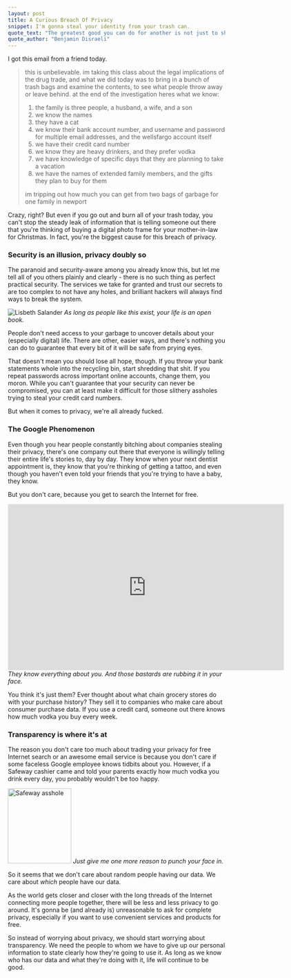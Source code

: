 ```yaml
---
layout: post
title: A Curious Breach Of Privacy
snippet: I'm gonna steal your identity from your trash can.
quote_text: "The greatest good you can do for another is not just to share your riches but to reveal to him his own."
quote_author: "Benjamin Disraeli"
---
```


I got this email from a friend today.

> this is unbelievable. im taking this class about the legal implications of the drug trade, and what we did today was to bring in a bunch of trash bags and examine the contents, to see what people throw away or leave behind. at the end of the investigation heres what we know:
> 
> 1) the family is three people, a husband, a wife, and a son  
> 2) we know the names  
> 3) they have a cat  
> 4) we know their bank account number, and username and password for multiple email addresses, and the wellsfargo account itself  
> 5) we have their credit card number  
> 6) we know they are heavy drinkers, and they prefer vodka   
> 7) we have knowledge of specific days that they are planning to take a vacation  
> 8) we have the names of extended family members, and the gifts they plan to buy for them  
>  
> im tripping out how much you can get from two bags of garbage for one family in newport

Crazy, right? But even if you go out and burn all of your trash today, you can't stop the steady leak of information that is telling someone out there that you're thinking of buying a digital photo frame for your mother-in-law for Christmas. In fact, you're the biggest cause for this breach of privacy.

### Security is an illusion, privacy doubly so ###

The paranoid and security-aware among you already know this, but let me tell all of you others plainly and clearly - there is no such thing as perfect practical security. The services we take for granted and trust our secrets to are too complex to not have any holes, and brilliant hackers will always find ways to break the system.

<div class="image-and-caption">
    <img src="{{root_url}}/images/blog/2010/10/lisbeth-salander.jpg" title="From http://www.altfg.com/blog/movie/carey-mulligan-the-girl-with-the-dragon-tattoo/" alt="Lisbeth Salander">
    <em>As long as people like this exist, your life is an open book.</em>
</div>

People don't need access to your garbage to uncover details about your (especially digital) life. There are other, easier ways, and there's nothing you can do to guarantee that every bit of it will be safe from prying eyes.

That doesn't mean you should lose all hope, though. If you throw your bank statements whole into the recycling bin, start shredding that shit. If you repeat passwords across important online accounts, change them, you moron. While you can't guarantee that your security can never be compromised, you can at least make it difficult for those slithery assholes trying to steal your credit card numbers.

But when it comes to privacy, we're all already fucked.

### The Google Phenomenon ###

Even though you hear people constantly bitching about companies stealing their privacy, there's one company out there that everyone is willingly telling their entire life's stories to, day by day. They know when your next dentist appointment is, they know that you're thinking of getting a tattoo, and even though you haven't even told your friends that you're trying to have a baby, they know.

But you don't care, because you get to search the Internet for free.

<div class="image-and-caption">
    <div>
        <object width="640" height="385"><param name="movie" value="http://www.youtube.com/v/3-WRn9keARE?fs=1&amp;hl=en_US"></param><param name="allowFullScreen" value="true"></param><param name="allowscriptaccess" value="always"></param><embed src="http://www.youtube.com/v/3-WRn9keARE?fs=1&amp;hl=en_US" type="application/x-shockwave-flash" allowscriptaccess="always" allowfullscreen="true" width="640" height="385"></embed></object>
    </div>
    <em>They know everything about you. And those bastards are rubbing it in your face.</em>
</div>

You think it's just them? Ever thought about what chain grocery stores do with your purchase history? They sell it to companies who make care about consumer purchase data. If you use a credit card, someone out there knows how much vodka you buy every week.

### Transparency is where it's at ###

The reason you don't care too much about trading your privacy for free Internet search or an awesome email service is because you don't care if some faceless Google employee knows tidbits about you. However, if a Safeway cashier came and told your parents exactly how much vodka you drink every day, you probably wouldn't be too happy.

<div class="image-and-caption">
    <img src="{{root_url}}/images/blog/2010/10/safeway-asshole.gif" title="From http://shop.safeway.com/corporate/safeway/feedback/default1_ef.asp" alt="Safeway asshole" width="147px" height="174px">
    <em>Just give me one more reason to punch your face in.</em>
</div>

So it seems that we don't care about random people having our data. We care about _which_ people have our data.

As the world gets closer and closer with the long threads of the Internet connecting more people together, there will be less and less privacy to go around. It's gonna be (and already is) unreasonable to ask for complete privacy, especially if you want to use convenient services and products for free.

So instead of worrying about privacy, we should start worrying about transparency. We need the people to whom we have to give up our personal information to state clearly how they're going to use it. As long as we know who has our data and what they're doing with it, life will continue to be good.
